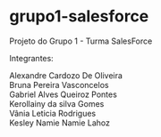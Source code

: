 # grupo1-salesforce
Projeto do Grupo 1 - Turma SalesForce 

Integrantes:

Alexandre Cardozo De Oliveira  
Bruna Pereira Vasconcelos  
Gabriel Alves Queiroz Pontes  
Kerollainy da silva Gomes  
Vânia Leticia Rodrigues  
Kesley Namie Namie Lahoz  
